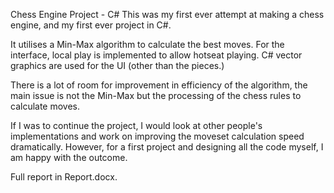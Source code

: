 Chess Engine Project - C#
This was my first ever attempt at making a chess engine, and my first ever project in C#.

It utilises a Min-Max algorithm to calculate the best moves. For the interface, local play is implemented to allow hotseat playing. C# vector graphics are used for the UI (other than the pieces.)

There is a lot of room for improvement in efficiency of the algorithm, the main issue is not the Min-Max but the processing of the chess rules to calculate moves. 

If I was to continue the project, I would look at other people's implementations and work on improving the moveset calculation speed dramatically.
However, for a first project and designing all the code myself, I am happy with the outcome.

Full report in Report.docx.
